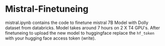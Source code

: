# Mistral-Finetuneing

mistral.ipynb contains the code to finetune mistral 7B Model with Dolly dataset from databricks. Model takes around 7 hours on 2 X T4 GPU's. After finetuneing to upload the new model to huggingface replace the `hf_token` with your hugging face access token (write).